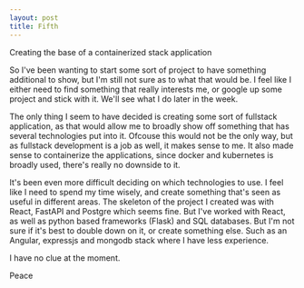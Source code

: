 ```yaml
---
layout: post
title: Fifth
---
```


Creating the base of a containerized stack application

So I've been wanting to start some sort of project to have something additional to show, but I'm still not sure as to what that would be. I feel like I either need to find something that really interests me, or google up some project and stick with it. We'll see what I do later in the week.

The only thing I seem to have decided is creating some sort of fullstack application, as that would allow me to broadly show off something that has several technologies put into it. Ofcouse this would not be the only way, but as fullstack development is a job as well, it makes sense to me. It also made sense to containerize the applications, since docker and kubernetes is broadly used, there's really no downside to it.

It's been even more difficult deciding on which technologies to use. I feel like I need to spend my time wisely, and create something that's seen as useful in different areas. The skeleton of the project I created was with React, FastAPI and Postgre which seems fine. But I've worked with React, as well as python based frameworks (Flask) and SQL databases. But I'm not sure if it's best to double down on it, or create something else. Such as an Angular, expressjs and mongodb stack where I have less experience.

I have no clue at the moment.

Peace

